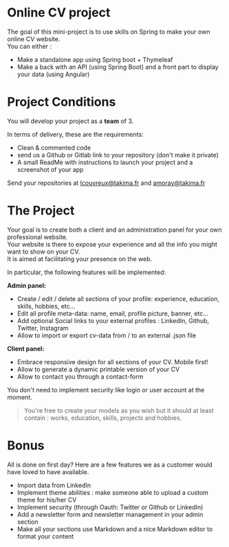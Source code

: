 # Online CV project

The goal of this mini-project is to use skills on Spring to make your own online CV website.  
You can either : 
* Make a standalone app using Spring boot + Thymeleaf
* Make a back with an API (using Spring Boot) and a front part to display your data (using Angular)

# Project Conditions
You will develop your project as a **team** of 3.  

In terms of delivery, these are the requirements:
   * Clean & commented code
   * send us a Github or Gitlab link to your repository (don't make it private) 
   * A small ReadMe with instructions to launch your project and a screenshot of your app

Send your repositories at lcouvreux@takima.fr and amoray@takima.fr

# The Project      
Your goal is to create both a client and an administration panel for your own professional website.  
Your website is there to expose your experience and all the info you might want to show on your CV.  
It is aimed at facilitating your presence on the web.

In particular, the following features will be implemented:  

**Admin panel:**
  * Create / edit / delete all sections of your profile: experience, education, skills, hobbies, etc...
  * Edit all profile meta-data: name, email, profile picture, banner, etc...
  * Add optional Social links to your external profiles : LinkedIn, Github, Twitter, Instagram
  * Allow to import or export cv-data from / to an external .json file

**Client panel:**
  * Embrace responsive design for all sections of your CV. Mobile first!
  * Allow to generate a dynamic printable version of your CV
  * Allow to contact you through a contact-form

You don't need to implement security like login or user account at the moment.

> You're free to create your models as you wish but it should at least contain : works, education, skills, projects and hobbies. 

# Bonus
All is done on first day?
Here are a few features we as a customer would have loved to have available.
 * Import data from LinkedIn
 * Implement theme abilities : make someone able to upload a custom theme for his/her CV
 * Implement security (through Oauth: Twitter or Github or LinkedIn)
 * Add a newsletter form and newsletter management in your admin section
 * Make all your sections use Markdown and a nice Markdown editor to format your content
